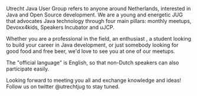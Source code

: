 Utrecht Java User Group refers to anyone around Netherlands, interested in Java and Open Source development. We are a young and energetic JUG that advocates Java technology through four main pillars: monthly meetups, Devoxx4kids, Speakers Incubator and uJCP.

Whether you are a professional in the field, an enthusiast , a student looking to build your career in Java development, or just somebody looking for good food and free beer, we'd love to see you at one of our meetups.

The "official language" is English, so that non-Dutch speakers can also participate easily.

Looking forward to meeting you all and exchange knowledge and ideas! Follow us on twitter @utrechtjug to stay tuned.
